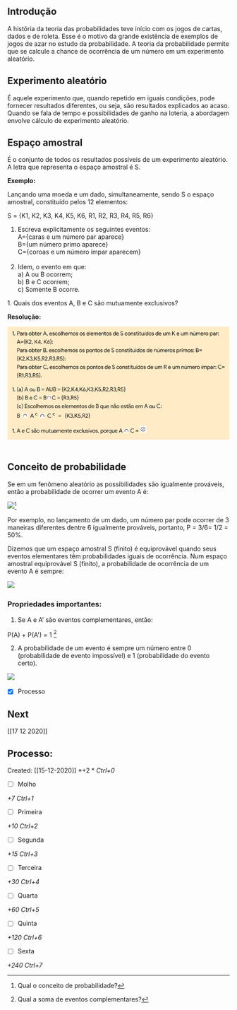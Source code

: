 Introdução
----------

A história da teoria das probabilidades teve início com os jogos de cartas, dados e de roleta. Esse é o motivo da grande existência de exemplos de jogos de azar no estudo da probabilidade. A teoria da probabilidade permite que se calcule a chance de ocorrência de um número em um experimento aleatório.

Experimento aleatório
---------------------

É aquele experimento que, quando repetido em iguais condições, pode fornecer resultados diferentes, ou seja, são resultados explicados ao acaso. Quando se fala de tempo e possibilidades de ganho na loteria, a abordagem envolve cálculo de experimento aleatório.

Espaço amostral
---------------

É o conjunto de todos os resultados possíveis de um experimento aleatório. A letra que representa o espaço amostral é S.

**Exemplo:**

Lançando uma moeda e um dado, simultaneamente, sendo S o espaço amostral, constituído pelos 12 elementos:

S = {K1, K2, K3, K4, K5, K6, R1, R2, R3, R4, R5, R6}

1.  Escreva explicitamente os seguintes eventos:\
     A={caras e um número par aparece}\
     B={um número primo aparece}\
     C={coroas e um número ímpar aparecem}\
     
2.  Idem, o evento em que:\
     a) A ou B ocorrem;\
     b) B e C ocorrem;\
     c) Somente B ocorre.

1\.  Quais dos eventos A, B e C são mutuamente exclusivos?

**Resolução:**

![](Imagens/Pasted%20image%2020201012103943.png)
      

Conceito de probabilidade
-------------------------

Se em um fenômeno aleatório as possibilidades são igualmente prováveis, então a probabilidade de ocorrer um evento A é:

![](https://www.somatematica.com.br/emedio/probab1.gif)[^461274]

[^461274]: Qual o conceito de probabilidade?

Por exemplo, no lançamento de um dado, um número par pode ocorrer de 3 maneiras diferentes dentre 6 igualmente prováveis, portanto, P = 3/6= 1/2 = 50%.

Dizemos que um espaço amostral S (finito) é equiprovável quando seus eventos elementares têm probabilidades iguais de ocorrência. Num espaço amostral equiprovável S (finito), a probabilidade de ocorrência de um evento A é sempre:

![](https://www.somatematica.com.br/emedio/probab2.gif)

### Propriedades importantes:

1. Se A e A’ são eventos complementares, então:

P(A) + P(A') = 1 [^216098]

[^216098]: Qual a soma de eventos complementares?

2. A probabilidade de um evento é sempre um número entre 0 (probabilidade de evento impossível) e 1 (probabilidade do evento certo).

![](https://www.somatematica.com.br/emedio/probab4.gif)

- [x] Processo

## Next
[[17 12 2020]]
## Processo:
Created: [[15-12-2020]]
*+2 *  *Ctrl+0*
- [ ] Molho  

*+7*  *Ctrl+1*

- [ ] Primeira 

*+10*  *Ctrl+2*

- [ ] Segunda

*+15*  *Ctrl+3*

- [ ] Terceira 

*+30*  *Ctrl+4*

- [ ] Quarta 

*+60*  *Ctrl+5*

- [ ] Quinta 

*+120*  *Ctrl+6*

- [ ] Sexta 

*+240*  *Ctrl+7*